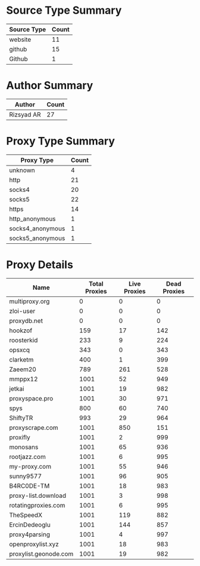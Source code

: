 # Source Type Summary

| Source Type | Count |
|-------------|-------|
| website | 11 |
| github | 15 |
| Github | 1 |


# Author Summary

| Author | Count |
|--------|-------|
| Rizsyad AR | 27 |


# Proxy Type Summary

| Proxy Type | Count |
|------------|-------|
| unknown | 4 |
| http | 21 |
| socks4 | 20 |
| socks5 | 22 |
| https | 14 |
| http_anonymous | 1 |
| socks4_anonymous | 1 |
| socks5_anonymous | 1 |


# Proxy Details

| Name | Total Proxies | Live Proxies | Dead Proxies |
|------|---------------|--------------|---------------|
| multiproxy.org | 0 | 0 | 0 |
| zloi-user | 0 | 0 | 0 |
| proxydb.net | 0 | 0 | 0 |
| hookzof | 159 | 17 | 142 |
| roosterkid | 233 | 9 | 224 |
| opsxcq | 343 | 0 | 343 |
| clarketm | 400 | 1 | 399 |
| Zaeem20 | 789 | 261 | 528 |
| mmppx12 | 1001 | 52 | 949 |
| jetkai | 1001 | 19 | 982 |
| proxyspace.pro | 1001 | 30 | 971 |
| spys | 800 | 60 | 740 |
| ShiftyTR | 993 | 29 | 964 |
| proxyscrape.com | 1001 | 850 | 151 |
| proxifly | 1001 | 2 | 999 |
| monosans | 1001 | 65 | 936 |
| rootjazz.com | 1001 | 6 | 995 |
| my-proxy.com | 1001 | 55 | 946 |
| sunny9577 | 1001 | 96 | 905 |
| B4RC0DE-TM | 1001 | 18 | 983 |
| proxy-list.download | 1001 | 3 | 998 |
| rotatingproxies.com | 1001 | 6 | 995 |
| TheSpeedX | 1001 | 119 | 882 |
| ErcinDedeoglu | 1001 | 144 | 857 |
| proxy4parsing | 1001 | 4 | 997 |
| openproxylist.xyz | 1001 | 18 | 983 |
| proxylist.geonode.com | 1001 | 19 | 982 |

